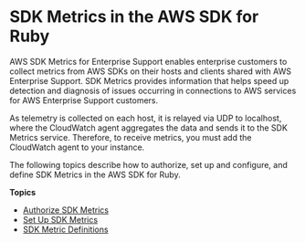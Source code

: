 # SDK Metrics in the AWS SDK for Ruby<a name="sdk-metrics"></a>

AWS SDK Metrics for Enterprise Support enables enterprise customers to collect metrics from AWS SDKs on their hosts and clients shared with AWS Enterprise Support\. SDK Metrics provides information that helps speed up detection and diagnosis of issues occurring in connections to AWS services for AWS Enterprise Support customers\.

As telemetry is collected on each host, it is relayed via UDP to localhost, where the CloudWatch agent aggregates the data and sends it to the SDK Metrics service\. Therefore, to receive metrics, you must add the CloudWatch agent to your instance\.

The following topics describe how to authorize, set up and configure, and define SDK Metrics in the AWS SDK for Ruby\.

**Topics**
+ [Authorize SDK Metrics](authorize-metrics.md)
+ [Set Up SDK Metrics](setup-metrics.md)
+ [SDK Metric Definitions](define-metrics.md)
